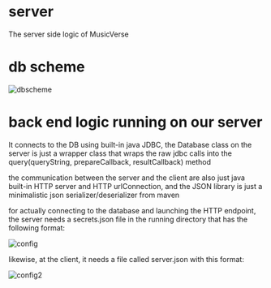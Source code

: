 # server
The server side logic of MusicVerse

# db scheme

![dbscheme](https://user-images.githubusercontent.com/43637485/166413785-1f7f8895-cec5-45c0-b5db-a949b504a2fd.png)


# back end logic running on our server

It connects to the DB using built-in java JDBC, the Database class on the server is just a wrapper class that wraps the raw jdbc calls into the query(queryString, prepareCallback, resultCallback) method

the communication between the server and the client are also just java built-in HTTP server and HTTP urlConnection, and the JSON library is just a minimalistic json serializer/deserializer from maven

for actually connecting to the database and launching the HTTP endpoint, the server needs a secrets.json file in the running directory that has the following format:

![config](https://user-images.githubusercontent.com/43637485/166414078-295f72b1-6da6-46e1-92a6-a0f0f2e416ac.png)

likewise, at the client, it needs a file called server.json with this format:

![config2](https://user-images.githubusercontent.com/43637485/166414228-43a832dc-50fb-4e42-b7e4-9c0c90ca1c1b.png)



